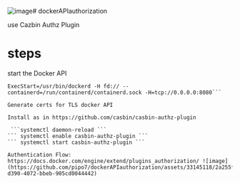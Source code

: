 ![image](https://github.com/pipo7/dockerAPIauthorization/assets/33145118/26cb9da2-3d74-4485-804e-f100f88c793d)# dockerAPIauthorization

use Cazbin Authz Plugin

# steps

start the Docker API
```cd /lib/systemd/system/docker.service 
ExecStart=/usr/bin/dockerd -H fd:// --containerd=/run/containerd/containerd.sock -H=tcp://0.0.0.0:8080```

Generate certs for TLS docker API

Install as in https://github.com/casbin/casbin-authz-plugin

 ```systemctl daemon-reload ```
``` systemctl enable casbin-authz-plugin ```
``` systemctl start casbin-authz-plugin ```

Authentication Flow: https://docs.docker.com/engine/extend/plugins_authorization/ ![image](https://github.com/pipo7/dockerAPIauthorization/assets/33145118/2a255f84-d390-4072-bbeb-905cd0044442)



